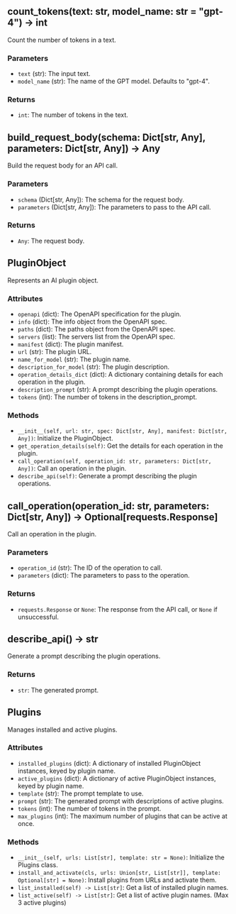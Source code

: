 ## count_tokens(text: str, model_name: str = "gpt-4") -> int

Count the number of tokens in a text.

### Parameters
- `text` (str): The input text.
- `model_name` (str): The name of the GPT model. Defaults to "gpt-4".

### Returns
- `int`: The number of tokens in the text.


## build_request_body(schema: Dict[str, Any], parameters: Dict[str, Any]) -> Any

Build the request body for an API call.

### Parameters
- `schema` (Dict[str, Any]): The schema for the request body.
- `parameters` (Dict[str, Any]): The parameters to pass to the API call.

### Returns
- `Any`: The request body.


## PluginObject

Represents an AI plugin object.

### Attributes
- `openapi` (dict): The OpenAPI specification for the plugin.
- `info` (dict): The info object from the OpenAPI spec.
- `paths` (dict): The paths object from the OpenAPI spec.
- `servers` (list): The servers list from the OpenAPI spec.
- `manifest` (dict): The plugin manifest.
- `url` (str): The plugin URL.
- `name_for_model` (str): The plugin name.
- `description_for_model` (str): The plugin description.
- `operation_details_dict` (dict): A dictionary containing details for each operation in the plugin.
- `description_prompt` (str): A prompt describing the plugin operations.
- `tokens` (int): The number of tokens in the description_prompt.

### Methods
- `__init__(self, url: str, spec: Dict[str, Any], manifest: Dict[str, Any])`: Initialize the PluginObject.
- `get_operation_details(self)`: Get the details for each operation in the plugin.
- `call_operation(self, operation_id: str, parameters: Dict[str, Any])`: Call an operation in the plugin.
- `describe_api(self)`: Generate a prompt describing the plugin operations.


## call_operation(operation_id: str, parameters: Dict[str, Any]) -> Optional[requests.Response]

Call an operation in the plugin.

### Parameters
- `operation_id` (str): The ID of the operation to call.
- `parameters` (dict): The parameters to pass to the operation.

### Returns
- `requests.Response` or `None`: The response from the API call, or `None` if unsuccessful.


## describe_api() -> str

Generate a prompt describing the plugin operations.

### Returns
- `str`: The generated prompt.


## Plugins

Manages installed and active plugins.

### Attributes
- `installed_plugins` (dict): A dictionary of installed PluginObject instances, keyed by plugin name.
- `active_plugins` (dict): A dictionary of active PluginObject instances, keyed by plugin name.
- `template` (str): The prompt template to use.
- `prompt` (str): The generated prompt with descriptions of active plugins.
- `tokens` (int): The number of tokens in the prompt.
- `max_plugins` (int): The maximum number of plugins that can be active at once.

### Methods
- `__init__(self, urls: List[str], template: str = None)`: Initialize the Plugins class.
- `install_and_activate(cls, urls: Union[str, List[str]], template: Optional[str] = None)`: Install plugins from URLs and activate them.
- `list_installed(self) -> List[str]`: Get a list of installed plugin names.
- `list_active(self) -> List[str]`: Get a list of active plugin names. (Max 3 active plugins)
